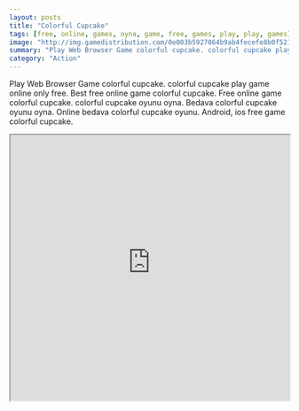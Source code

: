 ```yaml
---
layout: posts
title: "Colorful Cupcake"
tags: [free, online, games, oyna, game, free, games, play, play, games]
image: "http://img.gamedistribution.com/0e003b5927064b9ab4fecefe8b0f5215.jpg"
summary: "Play Web Browser Game colorful cupcake. colorful cupcake play game online only free. Best free online game colorful cupcake. Free online game colorful cupcake. colorful cupcake oyunu oyna. Bedava colorful cupcake oyunu oyna. Online bedava colorful cupcake oyunu. Android, ios free game colorful cupcake."
category: "Action"
---
```


Play Web Browser Game colorful cupcake. colorful cupcake play game online only free. Best free online game colorful cupcake. Free online game colorful cupcake. colorful cupcake oyunu oyna. Bedava colorful cupcake oyunu oyna. Online bedava colorful cupcake oyunu. Android, ios free game colorful cupcake.

<iframe width="100%" height="480px;" src="http://flash.gamedistribution.com?game=0e003b5927064b9ab4fecefe8b0f5215"></iframe>